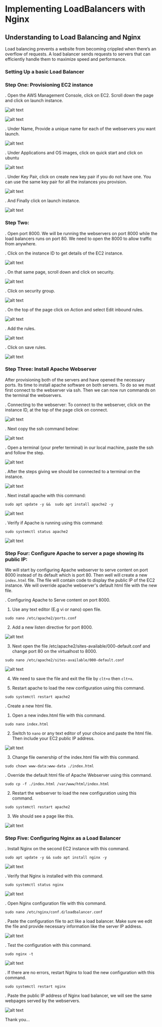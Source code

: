 #   Implementing LoadBalancers with Nginx

##  Understanding to Load Balancing and Nginx

Load balancing prevents a website from becoming crippled when there’s an overflow of requests. A load balancer sends requests to servers that can efficiently handle them to maximize speed and performance.

###   Setting Up a basic Load Balancer

###   Step One: Provisioning EC2 instance

. Open the AWS Management Console, click on EC2. Scroll down the page and click on launch instance.

![alt text](<images_7/Screenshot 2024-03-08 215644.png>)

![alt text](<images_7/Screenshot 2024-03-08 215919.png>)

. Under Name, Provide a unique name for each of the webservers you want launch.

![alt text](<images_7/Screenshot 2024-03-08 220356.png>)

. Under Applications and OS images, click on quick start and click on ubuntu

![alt text](<images_7/Screenshot 2024-03-08 220728.png>)

. Under Key Pair, click on create new key pair if you do not have one. You can use the same key pair for all the instances you provision.

![alt text](<images_7/Screenshot 2024-03-08 231432.png>)

. And Finally click on launch instance.

![alt text](<images_7/Screenshot 2024-03-08 231723.png>)

###   Step Two: 

. Open port 8000. We will be running the webservers on port 8000 while the load balancers runs on port 80. We need to open the 8000 to allow traffic from anywhere. 

. Click on the instance ID to get details of the EC2 instance.

![alt text](<images_7/Screenshot 2024-03-08 233124.png>)

. On that same page, scroll down and click on security.

![alt text](<images_7/Screenshot 2024-03-08 233639.png>)

. Click on security group.

![alt text](<images_7/Screenshot 2024-03-08 233923.png>)

. On the top of the page click on Action and select Edit inbound rules.

![alt text](<images_7/Screenshot 2024-03-08 234408.png>)

. Add the rules.

![alt text](<images_7/Screenshot 2024-03-08 234733.png>)

. Click on save rules.

![alt text](<images_7/Screenshot 2024-03-08 235158.png>)

###   Step Three: Install Apache Webserver

After provisioning both of the servers and have opened the necessary ports. Its time to install apache software on both servers. To do so we must first connect to the webserver via ssh. Then we can now run commands on the terminal the webservers.

. Connecting to the webserver: To connect to the webserver, click on the instance ID, at the top of the page click on connect.

![alt text](<images_7/Screenshot 2024-03-09 002027.png>)

. Next copy the ssh command below:

![alt text](<images_7/Screenshot 2024-03-09 003603.png>)

. Open a terminal (your prefer terminal) in our local machine, paste the ssh and follow the step.

![alt text](<images_7/Screenshot 2024-03-09 003647.png>)

. After the steps giving we should be connected to a terminal on the instance.

![alt text](<images_7/Screenshot 2024-03-09 004702.png>)

. Next install apache with this command:

`sudo apt update -y &&  sudo apt install apache2 -y`

![alt text](<images_7/Screenshot 2024-03-09 010026.png>)

. Verify if Apache is running using this command:

`sudo systemctl status apache2`

![alt text](<images_7/Screenshot 2024-03-09 010301.png>)

### Step Four: Configure Apache to server a page showing its public IP:

We will start by configuring Apache webserver to serve content on port 8000 instead of its default which is port 80. Then well will create a new `index.html` file. The file will contain code to display the public IP of the EC2 instance. We will override apache webserver's default html file with the new file.

. Configuring Apache to Serve content on port 8000.

1.  Use any text editor (E.g vi or nano) open file.

`sudo nano /etc/apache2/ports.conf`

2.  Add a new listen directive for port 8000.

![alt text](<images_7/Screenshot 2024-03-09 011912.png>)

3.  Next open the file /etc/apache2/sites-available/000-default.conf and change port 80 on the virtualhost to 8000.

`sudo nano /etc/apache2/sites-available/000-default.conf`

![alt text](<images_7/Screenshot 2024-03-09 012339.png>)

4.  We need to save the file and exit the file by `clt+o` then `clt+x`.

5.  Restart apache to load the new configuration using this command.

`sudo systemctl restart apache2`

. Create a new html file.

1.  Open a new index.html file with this command.

`sudo nano index.html`

2.  Switch to `nano` or any text editor of your choice and paste the html file. Then include your EC2 public IP address.

![alt text](<images_7/Screenshot 2024-03-09 013824.png>)

3.   Change file ownership of the index.html file with this command.

`sudo chown www-data:www-data ./index.html`

. Override the default html file of Apache Webserver using this command.

`sudo cp -f ./index.html /var/www/html/index.html`

2.  Restart the webserver to load the new configuration using this command.

`sudo systemctl restart apache2`

3.  We should see a page like this.

![alt text](<images_7/Screenshot 2024-03-09 015252.png>)


### Step Five: Configuring Nginx as a Load Balancer

. Install Nginx on the second EC2 instance with this command.

`sudo apt update -y && sudo apt install nginx -y`

![alt text](<images_7/Screenshot 2024-03-09 020528.png>)

. Verify that Nginx is installed with this command.

`sudo systemctl status nginx`

![alt text](<images_7/Screenshot 2024-03-09 020905.png>)

. Open Nginx configuration file with this command.

`sudo nano /etc/nginx/conf.d/loadbalancer.conf`

. Paste the configuration file to act like a load balancer. Make sure we edit the file  and provide necessary information like the server IP address.

![alt text](<images_7/Screenshot 2024-03-09 022015.png>)

. Test the configuration with this command.

`sudo nginx -t`

![alt text](<images_7/Screenshot 2024-03-09 022329.png>)

. If there are no errors, restart Nginx to load the new configuration with this command.

`sudo systemctl restart nginx`

. Paste the public IP address of Nginx load balancer, we will see the same webpages served by the webservers.

![alt text](<images_7/Screenshot 2024-03-09 025448.png>)


Thank you...


